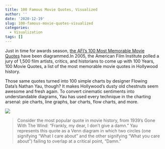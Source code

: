 ```yaml
---
title: 100 Famous Movie Quotes, Visualized
author: ''
date: '2020-12-19'
slug: 100-famous-movie-quotes-visualized
categories:
  - Visualization
tags: []
---
```

Just in time for awards season, [the AFI’s 100 Most Memorable Movie Quotes](https://www.afi.com/afi-lists/) have been diagrammed.In 2005, the American Film Institute polled a jury of 1,500 film artists, critics, and historians to come up with 100 Years, 100 Movie Quotes, a list of the most memorable movie quotes in Hollywood history.   

Those same quotes turned into 100 simple charts by designer Flowing Data’s Nathan Yau, though? It makes Hollywood’s dusty old chestnuts seem awesome and fresh again. To convert cinematic sentiments into understandable diagrams, Yau has used every technique in the charting arsenal: pie charts, line graphs, bar charts, flow charts, and more.

![](/post/2020-12-19-100-famous-movie-quotes-visualized/index_files/moviesquates2.png)  

>Consider the most popular quote in movie history, from 1939’s Gone With The Wind: “Frankly, my dear, I don’t give a damn.” Yau represents this quote as a Venn diagram in which two circles (one signifying “What I care about” and the other signifying “What you care about”) failing to overlap at a critical point, “Damn.” 

